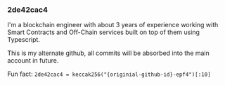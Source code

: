 ### 2de42cac4

<!--
**2de42cac4/2de42cac4** is a ✨ _special_ ✨ repository because its `README.md` (this file) appears on your GitHub profile.

Here are some ideas to get you started:

- 🔭 I’m currently working on ...
- 🌱 I’m currently learning ...
- 👯 I’m looking to collaborate on ...
- 🤔 I’m looking for help with ...
- 💬 Ask me about ...
- 📫 How to reach me: ...
- 😄 Pronouns: ...
- ⚡ Fun fact: ...
-->

I'm a blockchain engineer with about 3 years of experience working with Smart Contracts and Off-Chain services built on top of them using Typescript.

This is my alternate github, all commits will be absorbed into the main account in future.

Fun fact: `2de42cac4 = keccak256("{originial-github-id}-epf4")[:10]`

